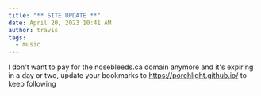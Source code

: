 ```yaml
---
title: "** SITE UPDATE **"
date: April 20, 2023 10:41 AM
author: travis
tags:
  - music
---
```

I don't want to pay for the nosebleeds.ca domain anymore and it's expiring in a day or two, update your bookmarks to https://porchlight.github.io/ to keep following